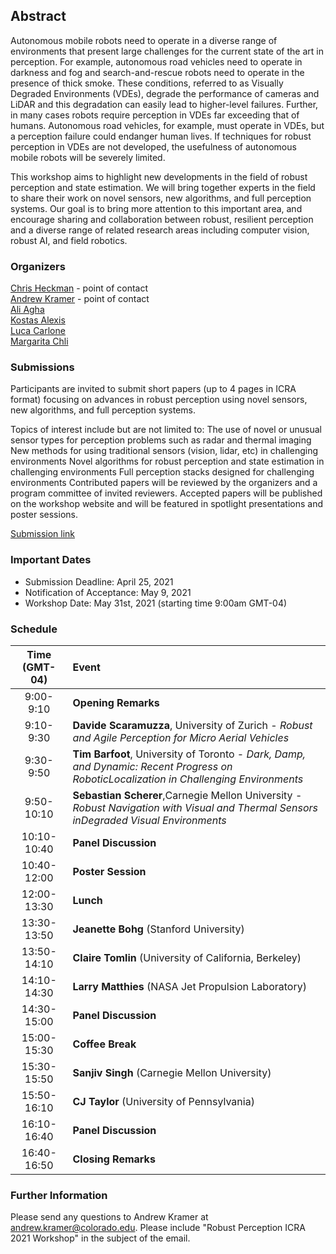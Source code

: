 ## Abstract

Autonomous mobile robots need to operate in a diverse range of environments that present large challenges for the current state of the art in perception. For example, autonomous road vehicles need to operate in darkness and fog and search-and-rescue robots need to operate in the presence of thick smoke. These conditions, referred to as Visually Degraded Environments (VDEs), degrade the performance of cameras and LiDAR and this degradation can easily lead to higher-level failures. Further, in many cases robots require perception in VDEs far exceeding that of humans. Autonomous road vehicles, for example, must operate in VDEs, but a perception failure could endanger human lives. If techniques for robust perception in VDEs are not developed, the usefulness of autonomous mobile robots will be severely limited.

This workshop aims to highlight new developments in the field of robust perception and state estimation. We will bring together experts in the field to share their work on novel sensors, new algorithms, and full perception systems. Our goal is to bring more attention to this important area, and encourage sharing and collaboration between robust, resilient perception and a diverse range of related research areas including computer vision, robust AI, and field robotics.

### Organizers
[Chris Heckman](http://www.ristoffer.ch/) - point of contact  
[Andrew Kramer](http://www.andrewjkramer.net/) - point of contact  
[Ali Agha](http://aliagha.site/)  
[Kostas Alexis](http://www.kostasalexis.com/)  
[Luca Carlone](https://lucacarlone.mit.edu/)  
[Margarita Chli](http://www.v4rl.ethz.ch)  

### Submissions
Participants are invited to submit short papers (up to 4 pages in ICRA format) focusing on advances in robust perception using novel sensors, new algorithms, and full perception systems. 
 
Topics of interest include but are not limited to:
The use of novel or unusual sensor types for perception problems such as radar and thermal imaging
New methods for using traditional sensors (vision, lidar, etc) in challenging environments
Novel algorithms for robust perception and state estimation in challenging environments
Full perception stacks designed for challenging environments
Contributed papers will be reviewed by the organizers and a program committee of invited reviewers. Accepted papers will be published on the workshop website and will be featured in spotlight presentations and poster sessions. 
 
[Submission link](https://easychair.org/conferences/?conf=icra21wrpce)
 
### Important Dates
- Submission Deadline: April 25, 2021
- Notification of Acceptance: May 9, 2021
- Workshop Date: May 31st, 2021 (starting time 9:00am GMT-04)

### Schedule
| Time (GMT-04) | Event |
|:----------------:|:-----------------|
| 9:00-9:10      | **Opening Remarks** |
| 9:10-9:30      | **Davide Scaramuzza**, University of Zurich - *Robust and Agile Perception for Micro Aerial Vehicles*      |
| 9:30-9:50   | **Tim Barfoot**, University of Toronto - *Dark,  Damp,  and  Dynamic:  Recent  Progress  on  RoboticLocalization in Challenging Environments*  |
| 9:50-10:10   | **Sebastian Scherer**,Carnegie Mellon University - *Robust  Navigation  with  Visual  and  Thermal  Sensors  inDegraded Visual Environments*  |
| 10:10-10:40   | **Panel Discussion**      |
| 10:40-12:00  | **Poster Session**      |
| 12:00-13:30   | **Lunch**      |
| 13:30-13:50  |    **Jeanette Bohg** (Stanford University)  |
|  13:50-14:10 |     **Claire Tomlin** (University of California, Berkeley) |
|  14:10-14:30 |     **Larry Matthies** (NASA Jet Propulsion Laboratory) |
|  14:30-15:00 |    **Panel Discussion**   |
|  15:00-15:30 |    **Coffee Break**   |
|  15:30-15:50 |   **Sanjiv Singh** (Carnegie Mellon University)   |
|  15:50-16:10 |   **CJ Taylor** (University of Pennsylvania)   |
|  16:10-16:40 |   **Panel Discussion**   |
|  16:40-16:50 |   **Closing Remarks**    |


### Further Information
Please send any questions to Andrew Kramer at [andrew.kramer@colorado.edu](andrew.kramer@colorado.edu). Please include "Robust Perception ICRA 2021 Workshop" in the subject of the email.
